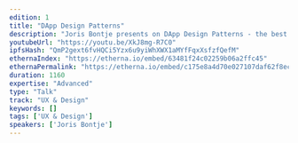 ```yaml
---
edition: 1
title: "DApp Design Patterns"
description: "Joris Bontje presents on DApp Design Patterns - the best way to build you DApp."
youtubeUrl: "https://youtu.be/XkJ8mg-R7C0"
ipfsHash: "QmP2gext6fvHQCi5Yzx6u9yiWhXWX1aMYfFqxXsfzfQefM"
ethernaIndex: "https://etherna.io/embed/63481f24c02259b06a2ffc45"
ethernaPermalink: "https://etherna.io/embed/c175e8a4d70e027107daf62f8ec0ec262e59eba31122a4f98f82daffa30e822c"
duration: 1160
expertise: "Advanced"
type: "Talk"
track: "UX & Design"
keywords: []
tags: ['UX & Design']
speakers: ['Joris Bontje']
---
```

